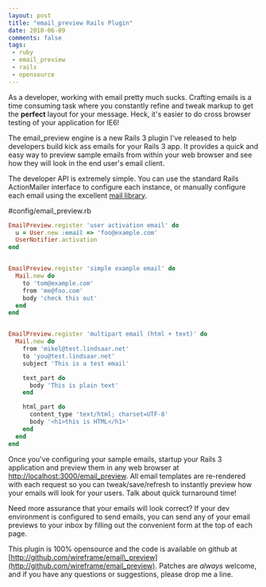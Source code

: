 ```yaml
---
layout: post
title: "email_preview Rails Plugin"
date: 2010-06-09
comments: false
tags:
 - ruby
 - email_preview
 - rails
 - opensource
---
```





As a developer, working with email pretty much sucks. Crafting emails is a time consuming task where you constantly refine and tweak markup to get the **perfect** layout for your message. Heck, it's easier to do cross browser testing of your application for IE6!


The email\_preview engine is a new Rails 3 plugin I've released to help developers build kick ass emails for your Rails 3 app. It provides a quick and easy way to preview sample emails from within your web browser and see how they will look in the end user's email client.


The developer API is extremely simple. You can use the standard Rails ActionMailer interface to configure each instance, or manually configure each email using the excellent [mail library](http://github.com/mikel/mail).


#config/email\_preview.rb

```ruby
EmailPreview.register 'user activation email' do
  u = User.new :email => 'foo@example.com'
  UserNotifier.activation
end


EmailPreview.register 'simple example email' do
  Mail.new do
    to 'tom@example.com'
    from 'me@foo.com'
    body 'check this out'
  end
end


EmailPreview.register 'multipart email (html + text)' do
  Mail.new do
    from 'mikel@test.lindsaar.net'
    to 'you@test.lindsaar.net'
    subject 'This is a test email'

    text_part do
      body 'This is plain text'
    end

    html_part do
      content_type 'text/html; charset=UTF-8'
      body '<h1>this is HTML</h1>'
    end
  end
end
```


Once you've configuring your sample emails, startup your Rails 3 application and preview them in any web browser at [http://localhost:3000/email\_preview](http://localhost:3000/email_preview). All email templates are re-rendered with each request so you can tweak/save/refresh to instantly preview how your emails will look for your users. Talk about quick turnaround time!


Need more assurance that your emails will look correct? If your dev environment is configured to send emails, you can send any of your email previews to your inbox by filling out the convenient form at the top of each page.


This plugin is 100% opensource and the code is available on github at [http://github.com/wireframe/email\_preview](http://github.com/wireframe/email_preview). Patches are *always* welcome, and if you have any questions or suggestions, please drop me a line.
